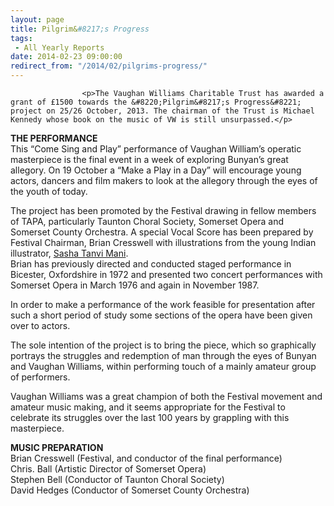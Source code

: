 ```yaml
---
layout: page
title: Pilgrim&#8217;s Progress
tags: 
 - All Yearly Reports
date: 2014-02-23 09:00:00
redirect_from: "/2014/02/pilgrims-progress/"
---
```

<section>

                    
                    <p>The Vaughan Williams Charitable Trust has awarded a grant of £1500 towards the &#8220;Pilgrim&#8217;s Progress&#8221; project on 25/26 October, 2013. The chairman of the Trust is Michael Kennedy whose book on the music of VW is still unsurpassed.</p>
<p><strong>THE PERFORMANCE</strong><br />
This “Come Sing and Play” performance of Vaughan William’s operatic masterpiece is the final event in a week of exploring Bunyan’s great allegory. On 19 October a “Make a Play in a Day” will encourage young actors, dancers and film makers to look at the allegory through the eyes of the youth of today.</p>
<p>The project has been promoted by the Festival drawing in fellow members of TAPA, particularly Taunton Choral Society, Somerset Opera and Somerset County Orchestra. A special Vocal Score has been prepared by Festival Chairman, Brian Cresswell with illustrations from the young Indian illustrator, <a href="http://sashamani.co.uk/" onclick="_gaq.push(['_trackEvent', 'outbound-article', 'http://sashamani.co.uk/', 'Sasha Tanvi Mani']);" target="_blank">Sasha Tanvi Mani</a>.<br />
Brian has previously directed and conducted staged performance in Bicester, Oxfordshire in 1972 and presented two concert performances with Somerset Opera in March 1976 and again in November 1987.</p>
<p>In order to make a performance of the work feasible for presentation after such a short period of study some sections of the opera have been given over to actors.</p>
<p>The sole intention of the project is to bring the piece, which so graphically portrays the struggles and redemption of man through the eyes of Bunyan and Vaughan Williams, within performing touch of a mainly amateur group of performers.</p>
<p>Vaughan Williams was a great champion of both the Festival movement and amateur music making, and it seems appropriate for the Festival to celebrate its struggles over the last 100 years by grappling with this masterpiece.</p>
<p><strong>MUSIC PREPARATION</strong><br />
Brian Cresswell  (Festival,  and conductor of the final performance)<br />
Chris. Ball (Artistic Director of Somerset Opera)<br />
Stephen Bell (Conductor of Taunton Choral Society)<br />
David Hedges  (Conductor of Somerset County Orchestra)</p>

                
</section>
